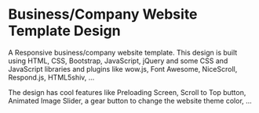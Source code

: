 # Business/Company Website Template Design

A Responsive business/company website template. This design is built using HTML, CSS, Bootstrap, JavaScript, jQuery and some CSS and JavaScript libraries and plugins like wow.js, Font Awesome, NiceScroll, Respond.js, HTML5shiv, ...

The design has cool features like Preloading Screen, Scroll to Top button, Animated Image Slider, a gear button to change the website theme color, ...
